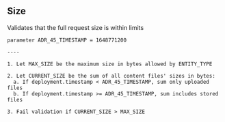 ## Size

Validates that the full request size is within limits

```
parameter ADR_45_TIMESTAMP = 1648771200

----

1. Let MAX_SIZE be the maximum size in bytes allowed by ENTITY_TYPE

2. Let CURRENT_SIZE be the sum of all content files' sizes in bytes:
  a. If deployment.timestamp < ADR_45_TIMESTAMP, sum only uploaded files
  b. If deployment.timestamp >= ADR_45_TIMESTAMP, sum includes stored files

3. Fail validation if CURRENT_SIZE > MAX_SIZE
```

